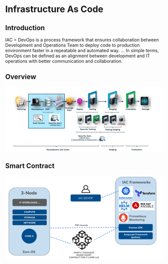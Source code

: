 <h1> Infrastructure As Code </h1>



## Introduction

IAC = DevOps is a process framework that ensures collaboration between Development and Operations Team to deploy code to production environment faster in a repeatable and automated way. ... In simple terms, DevOps can be defined as an alignment between development and IT operations with better communication and collaboration.

## Overview

![](img/iac_overview.jpg)

## Smart Contract

![](img/smartcontract_iac.jpg)